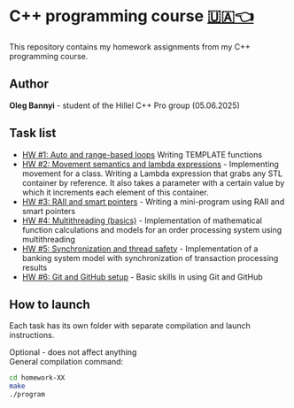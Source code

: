 # C++ programming course [🇺🇦👈](./README.md)

This repository contains my homework assignments from my C++ programming course.

## Author

**Oleg Bannyi** - student of the Hillel C++ Pro group (05.06.2025)

## Task list

- [HW #1:  Auto and range-based loops](./homework-01/) Writing TEMPLATE functions
- [HW #2: Movement semantics and lambda expressions](./homework-02/) - Implementing movement for a class. Writing a Lambda expression that grabs any STL container by reference. It also takes a parameter with a certain value by which it increments each element of this container.
- [HW #3: RAII and smart pointers](./homework-03/) - Writing a mini-program using RAII and smart pointers
- [HW #4: Multithreading (basics)](./homework-04/) - Implementation of mathematical function calculations and models for an order processing system using multithreading
- [HW #5: Synchronization and thread safety](./homework-05/) - Implementation of a banking system model with synchronization of transaction processing results
- [HW #6: Git and GitHub setup](./homework-06/) - Basic skills in using Git and GitHub

## How to launch

Each task has its own folder with separate compilation and launch instructions.

Optional - does not affect anything \
General compilation command:

```bash
cd homework-XX
make
./program
```
